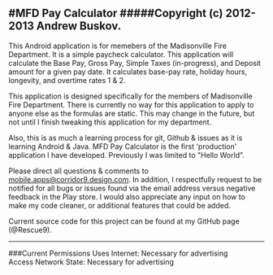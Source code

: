 #MFD Pay Calculator
#####Copyright (c) 2012-2013 Andrew Buskov.
------

This Android application is for memebers of the Madisonville Fire Department. It is a simple paycheck calculator. This  application will calculate the Base Pay, Gross Pay, Simple Taxes (in-progress), and Deposit amount for a given pay date. It calculates base-pay rate, holiday hours, longevity, and overtime rates 1 & 2.

This application is designed specifically for the members of Madisonville Fire Department. There is currently no way for this application to apply to anyone else as the formulas are static. This may change in the future, but not until I finish tweaking this application for my department.

Also, this is as much a learning process for git, Github & issues as it is learning Android & Java. MFD Pay Calculator is the first 'production' application I have developed. Previously I was limited to "Hello World".

Please direct all questions & comments to mobile.apps@corridor9.design.com. In addition, I respectfully request to be notified for all bugs or issues found via the email address versus negative feedback in the Play store. I would also appreciate any input on how to make my code cleaner, or additional features that could be added.

Current source code for this project can be found at my GitHub page (@Rescue9).

---
###Current Permissions
Uses Internet: Necessary for advertising  
Access Network State: Necessary for advertising  
